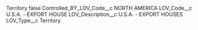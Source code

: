 <?xml version="1.0" encoding="UTF-8"?>
<CustomMetadata xmlns="http://soap.sforce.com/2006/04/metadata" xmlns:xsi="http://www.w3.org/2001/XMLSchema-instance" xmlns:xsd="http://www.w3.org/2001/XMLSchema">
    <label>Territory</label>
    <protected>false</protected>
    <values>
        <field>Controlled_BY_LOV_Code__c</field>
        <value xsi:type="xsd:string">NORTH AMERICA</value>
    </values>
    <values>
        <field>LOV_Code__c</field>
        <value xsi:type="xsd:string">U.S.A. - EXPORT HOUSE</value>
    </values>
    <values>
        <field>LOV_Description__c</field>
        <value xsi:type="xsd:string">U.S.A. - EXPORT HOUSES</value>
    </values>
    <values>
        <field>LOV_Type__c</field>
        <value xsi:type="xsd:string">Territory</value>
    </values>
</CustomMetadata>
